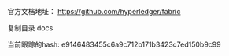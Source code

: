 官方文档地址：
https://github.com/hyperledger/fabric

复制目录 docs

当前跟踪的hash: e9146483455c6a9c712b171b3423c7ed150b9c99


